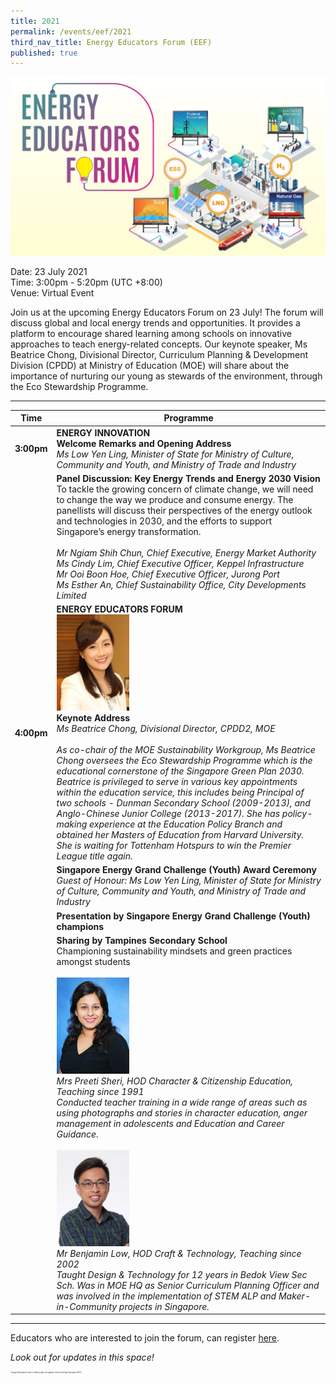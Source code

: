 ```yaml
---
title: 2021
permalink: /events/eef/2021
third_nav_title: Energy Educators Forum (EEF)
published: true
---
```

![EEF_2021](images/events/energy-educators-forum/EEF_2021_banner.jpg)

Date: 23 July 2021 <br/>
Time: 3:00pm - 5:20pm (UTC +8:00) <br/>
Venue: Virtual Event

Join us at the upcoming Energy Educators Forum on 23 July! The forum will discuss global and local energy trends and opportunities. It provides a platform to encourage shared learning among schools on innovative approaches to teach energy-related concepts. Our keynote speaker, Ms Beatrice Chong, Divisional Director, Curriculum Planning & Development Division (CPDD) at Ministry of Education (MOE) will share about the importance of nurturing our young as stewards of the environment, through the Eco Stewardship Programme. 

---
|Time|Programme|
----------------------|---------------------|
**3:00pm**|**ENERGY INNOVATION** <br/> **Welcome Remarks and Opening Address**<br/> _Ms Low Yen Ling, Minister of State for Ministry of Culture, Community and Youth, and Ministry of Trade and Industry_
| |**Panel Discussion: Key Energy Trends and Energy 2030 Vision** <br/> To tackle the growing concern of climate change, we will need to change the way we produce and consume energy. The panellists will discuss their perspectives of the energy outlook and technologies in 2030, and the efforts to support Singapore’s energy transformation.<br/><br/> _Mr Ngiam Shih Chun, Chief Executive, Energy Market Authority <br/> Ms Cindy Lim, Chief Executive Officer, Keppel Infrastructure <br/> Mr Ooi Boon Hoe, Chief Executive Officer, Jurong Port <br/> Ms Esther An, Chief Sustainability Office, City Developments Limited_|
**4:00pm**| **ENERGY EDUCATORS FORUM** <br/> <img alt="Beatrice Chong" src="/images/events/energy-educators-forum/EEF_2021_DCPDprofile.png" style="align:left; max-height: 154px; max-width:117px;"> <br/> **Keynote Address** <br/>_Ms Beatrice Chong, Divisional Director, CPDD2, MOE_ <br/><br/>  _As co-chair of the MOE Sustainability Workgroup, Ms Beatrice Chong oversees the Eco Stewardship Programme which is the educational cornerstone of the Singapore Green Plan 2030. Beatrice is privileged to serve in various key appointments within the education service, this includes being Principal of two schools - Dunman Secondary School (2009-2013), and Anglo-Chinese Junior College (2013-2017). She has policy-making experience at the Education Policy Branch and obtained her Masters of Education from Harvard University. She is waiting for Tottenham Hotspurs to win the Premier League title again._
| |**Singapore Energy Grand Challenge (Youth) Award Ceremony** <br/> _Guest of Honour: Ms Low Yen Ling, Minister of State for Ministry of Culture, Community and Youth, and Ministry of Trade and Industry_
| |**Presentation by Singapore Energy Grand Challenge (Youth) champions**
| |**Sharing by Tampines Secondary School** <br/> Championing sustainability mindsets and green practices amongst students<br/> <br/> <img alt="Preeti" src="/images/events/energy-educators-forum/EEF_2021_Preeti.png" style="align:left; max-height: 154px; max-width:117px;"> <br/>_Mrs Preeti Sheri, HOD Character & Citizenship Education, Teaching since 1991 <br/> Conducted teacher training in a wide range of areas such as using photographs and stories in character education, anger management in adolescents and Education and Career Guidance._ <br/><br/> <img alt="Benjamin" src="/images/events/energy-educators-forum/EEF_2021_Benjamin.png" style="align:left; max-height: 154px; max-width:117px;"> <br/> _Mr Benjamin Low, HOD Craft & Technology, Teaching since 2002 <br/> Taught Design & Technology for 12 years in Bedok View Sec Sch. Was in MOE HQ as Senior Curriculum Planning Officer and was involved in the implementation of STEM ALP and Maker-in-Community projects in Singapore._ | 

---
Educators who are interested to join the forum, can register <a href="https://go.gov.sg/energy-educators-forum-2021" target="_blank">here</a>.

_Look out for updates in this space!_
<p style = "font-size:20%;"> _Energy Educators Forum is held as part of a partner event of Energy Innovation 2021._ </p><br/>

